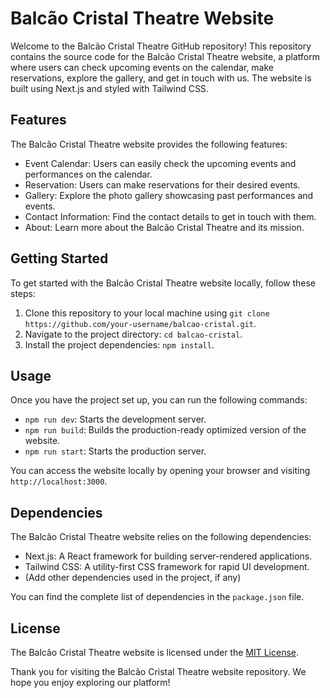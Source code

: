 # Balcão Cristal Theatre Website

Welcome to the Balcão Cristal Theatre GitHub repository! This repository contains the source code for the Balcão Cristal Theatre website, a platform where users can check upcoming events on the calendar, make reservations, explore the gallery, and get in touch with us. The website is built using Next.js and styled with Tailwind CSS.

## Features

The Balcão Cristal Theatre website provides the following features:

- Event Calendar: Users can easily check the upcoming events and performances on the calendar.
- Reservation: Users can make reservations for their desired events.
- Gallery: Explore the photo gallery showcasing past performances and events.
- Contact Information: Find the contact details to get in touch with them.
- About: Learn more about the Balcão Cristal Theatre and its mission.

## Getting Started

To get started with the Balcão Cristal Theatre website locally, follow these steps:

1.  Clone this repository to your local machine using `git clone https://github.com/your-username/balcao-cristal.git`.
2.  Navigate to the project directory: `cd balcao-cristal`.
3.  Install the project dependencies: `npm install`.

## Usage

Once you have the project set up, you can run the following commands:

- `npm run dev`: Starts the development server.
- `npm run build`: Builds the production-ready optimized version of the website.
- `npm run start`: Starts the production server.

You can access the website locally by opening your browser and visiting `http://localhost:3000`.

## Dependencies

The Balcão Cristal Theatre website relies on the following dependencies:

- Next.js: A React framework for building server-rendered applications.
- Tailwind CSS: A utility-first CSS framework for rapid UI development.
- (Add other dependencies used in the project, if any)

You can find the complete list of dependencies in the `package.json` file.

## License

The Balcão Cristal Theatre website is licensed under the [MIT License](https://chat.openai.com/LICENSE).

Thank you for visiting the Balcão Cristal Theatre website repository. We hope you enjoy exploring our platform!
